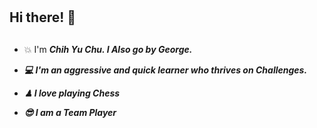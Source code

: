 # <h2>Hi there! 👋<H2>

* 💥 I'm <em><b>Chih Yu Chu. I Also go by <em>George. 

* 💻 I'm an aggressive and quick learner who thrives on Challenges.

* ♟ I love playing <strong><i>Chess

* 😎 I am a <strong><i>Team Player



